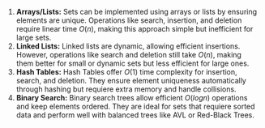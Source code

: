 1. **Arrays/Lists:** Sets can be implemented using arrays or lists by ensuring elements are unique. Operations like search, insertion, and deletion require linear time $O(n)$, making this approach simple but inefficient for large sets.
2. **Linked Lists:** Linked lists are dynamic, allowing efficient insertions. However, operations like search and deletion still take  $O(n)$, making them better for small or dynamic sets but less efficient for large ones.
3. **Hash Tables:** Hash Tables offer $O(1)$ time complexity for insertion, search, and deletion. They ensure element uniqueness automatically through hashing but requiere extra memory and handle collisions.
4. **Binary Search:** Binary search trees allow efficient $O(log n)$ operations and keep elements ordered. They are ideal for sets that requiere sorted data and perform well with balanced trees like AVL or Red-Black Trees. 